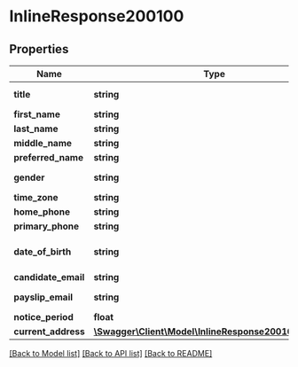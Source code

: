 # InlineResponse200100

## Properties
Name | Type | Description | Notes
------------ | ------------- | ------------- | -------------
**title** | **string** | this is title must be one of enum | [optional] 
**first_name** | **string** | First Name | 
**last_name** | **string** | Last Name | 
**middle_name** | **string** | Middle Name | [optional] 
**preferred_name** | **string** | this is name of preferred | [optional] 
**gender** | **string** | Gender. Please refer to reference section for gender | [optional] 
**time_zone** | **string** | this is timezone name | [optional] 
**home_phone** | **string** | Home phone | [optional] 
**primary_phone** | **string** | Primary Phone | [optional] 
**date_of_birth** | **string** | Date of Birth. Must be in format \&quot;yyyy-MM-dd&#x27;T&#x27;HH:mm:ss.SSS&#x27;Z&#x27;\&quot; | [optional] 
**candidate_email** | **string** | email | 
**payslip_email** | **string** | Candidate payslip email. It&#x27;s unique. | [optional] 
**notice_period** | **float** |  | [optional] 
**current_address** | [**\Swagger\Client\Model\InlineResponse200101Address**](InlineResponse200101Address.md) |  | [optional] 

[[Back to Model list]](../../README.md#documentation-for-models) [[Back to API list]](../../README.md#documentation-for-api-endpoints) [[Back to README]](../../README.md)

